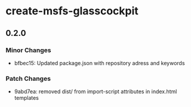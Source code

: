 # create-msfs-glasscockpit

## 0.2.0

### Minor Changes

- bfbec15: Updated package.json with repository adress and keywords

### Patch Changes

- 9abd7ea: removed dist/ from import-script attributes in index.html templates
